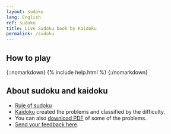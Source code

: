 ```yaml
---
layout: sudoku
lang: English
ref: sudoku
title: Live Sudoku book by Kaidoku
permalink: /sudoku
---
```


## How to play

{::nomarkdown}
{% include help.html %}
{:/nomarkdown}

## About sudoku and kaidoku

- <a href="rule">Rule of sudoku</a>
- <a href="./">Kaidoku</a> created the problems and classified by the difficulty.
- You can also <a href="book">download PDF</a> of some of the problems.
- <a href="https://github.com/sekika/kaidoku/discussions">Send your feedback here</a>.
